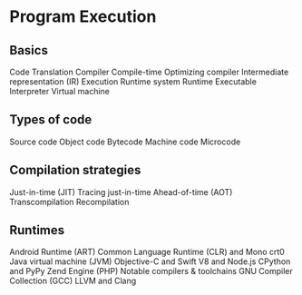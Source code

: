 # Program Execution

## Basics
Code
Translation
Compiler
  Compile-time
Optimizing compiler
Intermediate representation (IR)
Execution
Runtime system
  Runtime
Executable
Interpreter
Virtual machine

## Types of code
Source code
Object code
Bytecode
Machine code
Microcode

## Compilation strategies
Just-in-time (JIT)
  Tracing just-in-time
  Ahead-of-time (AOT)
Transcompilation
Recompilation

## Runtimes
Android Runtime (ART)
Common Language Runtime (CLR) and Mono
crt0
Java virtual machine (JVM)
Objective-C and Swift
V8 and Node.js
CPython and PyPy
Zend Engine (PHP)
Notable compilers & toolchains
GNU Compiler Collection (GCC)
LLVM and Clang
